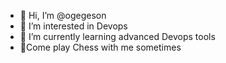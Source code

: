- 👋 Hi, I’m @ogegeson
- 👀 I’m interested in Devops
- 🌱 I’m currently learning advanced Devops tools
- 💞️Come play Chess with me sometimes
<!---
ogegeson/ogegeson is a ✨ special ✨ repository because its `README.md` (this file) appears on your GitHub profile.
You can click the Preview link to take a look at your changes.
--->
